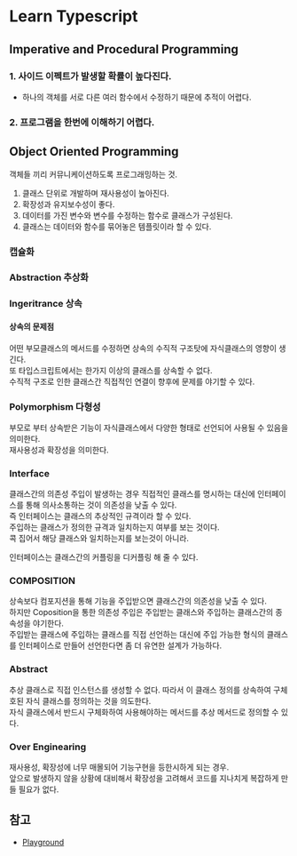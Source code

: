# Learn Typescript

## Imperative and Procedural Programming

### 1. 사이드 이펙트가 발생할 확률이 높다진다.

- 하나의 객체를 서로 다른 여러 함수에서 수정하기 때문에 추적이 어렵다.

### 2. 프로그램을 한번에 이해하기 어렵다.

## Object Oriented Programming

객체들 끼리 커뮤니케이션하도록 프로그래밍하는 것.

1. 클래스 단위로 개발하며 재사용성이 높아진다.
2. 확장성과 유지보수성이 좋다.
3. 데이터를 가진 변수와 변수를 수정하는 함수로 클래스가 구성된다.
4. 클래스는 데이터와 함수를 묶어놓은 템플릿이라 할 수 있다.

### 캡슐화

### Abstraction 추상화

### Ingeritrance 상속

#### 상속의 문제점

어떤 부모클래스의 메서드를 수정하면 상속의 수직적 구조탓에 자식클래스의 영향이 생긴다.  
또 타입스크립트에서는 한가지 이상의 클래스를 상속할 수 없다.  
수직적 구조로 인한 클래스간 직접적인 연결이 향후에 문제를 야기할 수 있다.

### Polymorphism 다형성

부모로 부터 상속받은 기능이 자식클래스에서 다양한 형태로 선언되어 사용될 수 있음을 의미한다.  
재사용성과 확장성을 의미한다.

### Interface

클래스간의 의존성 주입이 발생하는 경우 직접적인 클래스를 명시하는 대신에
인터페이스를 통해 의사소통하는 것이 의존성을 낮출 수 있다.  
즉 인터페이스는 클래스의 추상적인 규격이라 할 수 있다.  
주입하는 클래스가 정의한 규격과 일치하는지 여부를 보는 것이다.  
콕 집어서 해당 클래스와 일치하는지를 보는것이 아니라.

인터페이스는 클래스간의 커플링을 디커플링 해 줄 수 있다.

### COMPOSITION

상속보다 컴포지션을 통해 기능을 주입받으면 클래스간의 의존성을 낮출 수 있다.  
하지만 Coposition을 통한 의존성 주입은 주입받는 클래스와 주입하는 클래스간의 종속성을 야기한다.  
주입받는 클래스에 주입하는 클래스를 직접 선언하는 대신에 주입 가능한 형식의 클래스를 인터페이스로 만들어 선언한다면 좀 더 유연한 설계가 가능하다.

### Abstract

추상 클래스로 직접 인스턴스를 생성할 수 없다.
따라서 이 클래스 정의를 상속하여 구체호된 자식 클래스를 정의하는 것을 의도한다.  
자식 클래스에서 반드시 구체화하여 사용해야하는 메서드를 추상 메서드로 정의할 수 있다.

### Over Enginearing

재사용성, 확장성에 너무 매몰되어 기능구현을 등한시하게 되는 경우.  
앞으로 발생하지 않을 상황에 대비해서 확장성을 고려해서 코드를 지나치게 복잡하게 만들 필요가 없다.

## 참고

- [Playground](https://www.typescriptlang.org/play)
